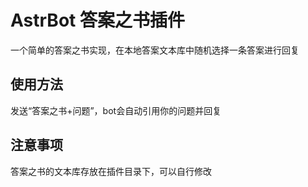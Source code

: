 # AstrBot 答案之书插件
一个简单的答案之书实现，在本地答案文本库中随机选择一条答案进行回复


## 使用方法
发送“答案之书+问题”，bot会自动引用你的问题并回复


## 注意事项
答案之书的文本库存放在插件目录下，可以自行修改
